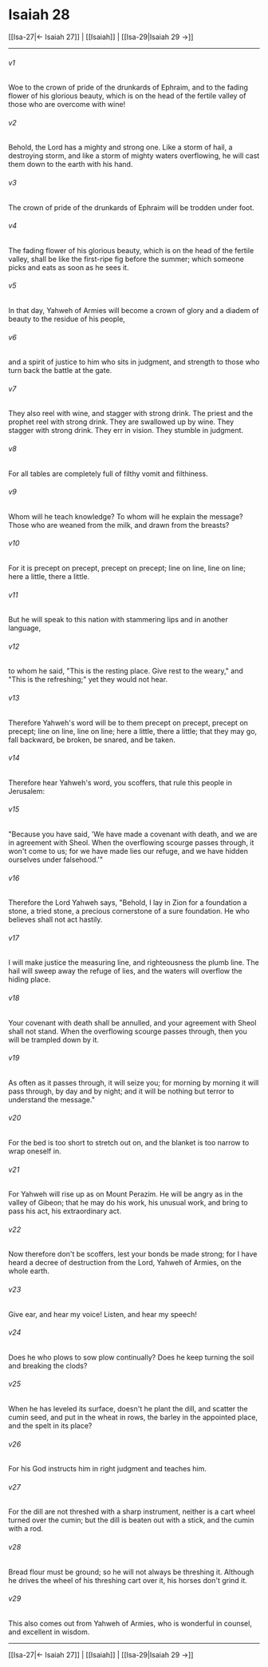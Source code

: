 # Isaiah 28

[[Isa-27|← Isaiah 27]] | [[Isaiah]] | [[Isa-29|Isaiah 29 →]]
***



###### v1 
Woe to the crown of pride of the drunkards of Ephraim, and to the fading flower of his glorious beauty, which is on the head of the fertile valley of those who are overcome with wine! 

###### v2 
Behold, the Lord has a mighty and strong one. Like a storm of hail, a destroying storm, and like a storm of mighty waters overflowing, he will cast them down to the earth with his hand. 

###### v3 
The crown of pride of the drunkards of Ephraim will be trodden under foot. 

###### v4 
The fading flower of his glorious beauty, which is on the head of the fertile valley, shall be like the first-ripe fig before the summer; which someone picks and eats as soon as he sees it. 

###### v5 
In that day, Yahweh of Armies will become a crown of glory and a diadem of beauty to the residue of his people, 

###### v6 
and a spirit of justice to him who sits in judgment, and strength to those who turn back the battle at the gate. 

###### v7 
They also reel with wine, and stagger with strong drink. The priest and the prophet reel with strong drink. They are swallowed up by wine. They stagger with strong drink. They err in vision. They stumble in judgment. 

###### v8 
For all tables are completely full of filthy vomit and filthiness. 

###### v9 
Whom will he teach knowledge? To whom will he explain the message? Those who are weaned from the milk, and drawn from the breasts? 

###### v10 
For it is precept on precept, precept on precept; line on line, line on line; here a little, there a little. 

###### v11 
But he will speak to this nation with stammering lips and in another language, 

###### v12 
to whom he said, "This is the resting place. Give rest to the weary," and "This is the refreshing;" yet they would not hear. 

###### v13 
Therefore Yahweh's word will be to them precept on precept, precept on precept; line on line, line on line; here a little, there a little; that they may go, fall backward, be broken, be snared, and be taken. 

###### v14 
Therefore hear Yahweh's word, you scoffers, that rule this people in Jerusalem: 

###### v15 
"Because you have said, 'We have made a covenant with death, and we are in agreement with Sheol. When the overflowing scourge passes through, it won't come to us; for we have made lies our refuge, and we have hidden ourselves under falsehood.'" 

###### v16 
Therefore the Lord Yahweh says, "Behold, I lay in Zion for a foundation a stone, a tried stone, a precious cornerstone of a sure foundation. He who believes shall not act hastily. 

###### v17 
I will make justice the measuring line, and righteousness the plumb line. The hail will sweep away the refuge of lies, and the waters will overflow the hiding place. 

###### v18 
Your covenant with death shall be annulled, and your agreement with Sheol shall not stand. When the overflowing scourge passes through, then you will be trampled down by it. 

###### v19 
As often as it passes through, it will seize you; for morning by morning it will pass through, by day and by night; and it will be nothing but terror to understand the message." 

###### v20 
For the bed is too short to stretch out on, and the blanket is too narrow to wrap oneself in. 

###### v21 
For Yahweh will rise up as on Mount Perazim. He will be angry as in the valley of Gibeon; that he may do his work, his unusual work, and bring to pass his act, his extraordinary act. 

###### v22 
Now therefore don't be scoffers, lest your bonds be made strong; for I have heard a decree of destruction from the Lord, Yahweh of Armies, on the whole earth. 

###### v23 
Give ear, and hear my voice! Listen, and hear my speech! 

###### v24 
Does he who plows to sow plow continually? Does he keep turning the soil and breaking the clods? 

###### v25 
When he has leveled its surface, doesn't he plant the dill, and scatter the cumin seed, and put in the wheat in rows, the barley in the appointed place, and the spelt in its place? 

###### v26 
For his God instructs him in right judgment and teaches him. 

###### v27 
For the dill are not threshed with a sharp instrument, neither is a cart wheel turned over the cumin; but the dill is beaten out with a stick, and the cumin with a rod. 

###### v28 
Bread flour must be ground; so he will not always be threshing it. Although he drives the wheel of his threshing cart over it, his horses don't grind it. 

###### v29 
This also comes out from Yahweh of Armies, who is wonderful in counsel, and excellent in wisdom.

***
[[Isa-27|← Isaiah 27]] | [[Isaiah]] | [[Isa-29|Isaiah 29 →]]
